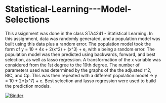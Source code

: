 # Statistical-Learning---Model-Selections

This assignment was done in the class STA4241 - Statistical Learning. In this assignment, data was randomly generated, and a population model was built using this data plus a random error. The population model took the form of y = 10 + 4x + 2(x^2) + (x^3) + e, with e being a random error. The population model was then predicted using backwards, forward, and best selection, as well as lasso regression. A transformation of the x variable was considered from the 1st degree to the 10th degree. The number of parameters used was determined by the graphs of the the adjusted r^2, BIC, and Cp. This was then repeated with a different population model -> y = 10 + 2*(x^7) + e. Best selection and lasso regression were used to build the prediction models.

[![Binder](https://mybinder.org/badge_logo.svg)](https://mybinder.org/v2/gh/xNate64/Statistical-Learning---Model-Selections/master?filepath=rstudio)
